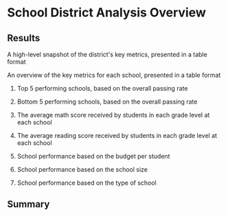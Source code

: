 # School District Analysis Overview


## Results

A high-level snapshot of the district's key metrics, presented in a table format

An overview of the key metrics for each school, presented in a table format

1. Top 5 performing schools, based on the overall passing rate
<a href="https://github.com/xJeris/School_District_Analysis/blob/main/images/bottom5.png"></a>

3. Bottom 5 performing schools, based on the overall passing rate
4. The average math score received by students in each grade level at each school
5. The average reading score received by students in each grade level at each school
6. School performance based on the budget per student
7. School performance based on the school size
8. School performance based on the type of school



## Summary
